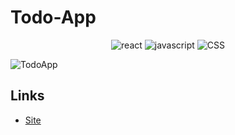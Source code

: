 # Todo-App

<div align="center">

![react](https://img.shields.io/badge/React-20232A?style=for-the-badge&logo=react&logoColor=61DAFB)
![javascript](https://img.shields.io/badge/JavaScript-F7DF1E?style=for-the-badge&logo=javascript&logoColor=black)
 ![CSS](https://img.shields.io/badge/CSS3-1572B6?style=for-the-badge&logo=css3&logoColor=white)
 
</div>

![TodoApp](https://github.com/FelipePinha/TodoList-App/assets/50679370/86ff0d04-98e6-4305-a953-f4da1370ac54)

## Links

<ul>
  <li><a href="https://todo-list-felipepinha.netlify.app/">Site</a></li>
</ul>
